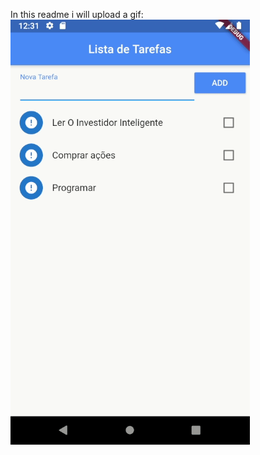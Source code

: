 In this readme i will upload a gif:
![alt-text](https://github.com/perinm/flutter-apps/blob/master/Fotos%20de%20apps/to-do.gif)
